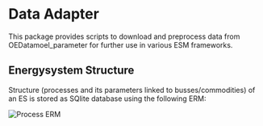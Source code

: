# Data Adapter

This package provides scripts to download and preprocess data from OEDatamoel_parameter for further use in various ESM frameworks.


## Energysystem Structure

Structure (processes and its parameters linked to busses/commodities) of an ES is stored as SQlite database using the following ERM:

![Process ERM](/home/local/RL-INSTITUT/hendrik.huyskens/Dokumente/RLI/data_adapter/assets/process_erm.png "Process ERM")

